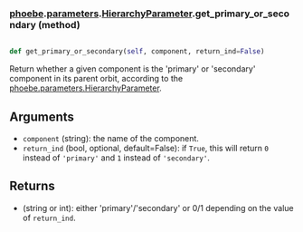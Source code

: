 ### [phoebe](phoebe.md).[parameters](phoebe.parameters.md).[HierarchyParameter](phoebe.parameters.HierarchyParameter.md).get_primary_or_secondary (method)


```py

def get_primary_or_secondary(self, component, return_ind=False)

```



Return whether a given component is the 'primary' or 'secondary'
component in its parent orbit, according to the
[phoebe.parameters.HierarchyParameter](phoebe.parameters.HierarchyParameter.md).

Arguments
----------
* `component` (string): the name of the component.
* `return_ind` (bool, optional, default=False): if `True`, this
    will return `0` instead of `'primary'` and `1` instead of
    `'secondary'`.

Returns
--------
* (string or int): either 'primary'/'secondary' or 0/1 depending on the
    value of `return_ind`.

